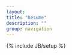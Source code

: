 ```yaml
---
layout: 
title: "Resume"
description: ""
group: navigation
---
```

{% include JB/setup %}

<!-- 基本资料start -->
<!-- <div class="span4">
  <img src="./images/solo.jpg" class="img-circle">
</div>
<div class="span8">
	<div class="t200">
		<h4>伍星/solo</h4>
		<p>中南民族大学/计算机科学与技术,大三</p>
		<p>湖南邵阳人</p>
		<p>Age:22</p>
		<p>爱好:篮球/网球,宅,吉他,读历史</p>
		<p> 
			<a href="mailto:#">wxsolo0521@gmail.com/</a>
			<span>/<abbr title="Phone">Tel:</abbr>13545085829</span>
		</p>
		<p>
			<a href="https://github.com/wxsolo" target="_blank">github</a>
			<a href="http://weibo.com/u/2187677494" target="_blank">weibo</a>
			<span>QQ:849676153</span>
		</p>
	</div>
</div> -->
<!-- 基本资料end -->

<!-- 基本技能start -->
<!-- <div class="span5">
	<h3>基本技能</h3>
	  <p>求职意向：Web前端/Php开发,暑假实习</p>
	  <p>比较熟练：html,css,js,php,mysql</p>
	  <p>有所涉及：c,c++,java,ruby,android</p>
	  <p>所用框架：Codeigniter,Bootstrap,Jqury,rails</p>
	  <p>操作系统：windows,linux</p>
</div>
<div class="span5">
	<h3>在校经历</h3>
	  <p>2011.03~~至今：班级生活委员</p>
	  <p>2011.09~~至今：校园互联网团队<a href="http://www.bitworkshop.net/" target="_blank">比特工场</a>程序组成员</p>
	  <p>2012.04:第三届蓝桥杯全国软件大赛湖北省三等奖</p>
	  <p>2012.06~~至今：比特工场项目主管</p>
	  <p>2012.10:中南民族大学"优秀学生干部"</p>
</div> -->
<!-- 基本技能end -->

<!-- <ul class="thumbnails">
  <li class="span4">
    <a href="#" class="thumbnail">
      <img data-src="holder.js/300x200" alt="">
    </a>
  </li>
</ul> -->